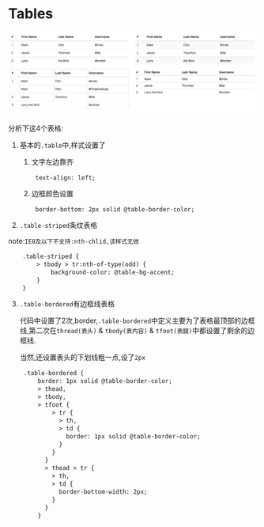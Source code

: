 # Tables

![Tables效果](QQ20151216-2.png)

分析下这4个表格:

1. 基本的`.table`中,样式设置了

    1. 文字左边靠齐

            text-align: left;
        
    2. 边框颜色设置        

            border-bottom: 2px solid @table-border-color;
         
2. `.table-striped`条纹表格

note:`IE8及以下不支持:nth-chlid,该样式无效`

        .table-striped {
            > tbody > tr:nth-of-type(odd) {
                background-color: @table-bg-accent;
            }
        }
3. `.table-bordered`有边框线表格

    代码中设置了2次,border,`.table-bordered`中定义主要为了表格最顶部的边框线,第二次在`thread(表头)` & `tbody(表内容)` & `tfoot(表腿)`中都设置了剩余的边框线.
    
    当然,还设置表头的下划线粗一点,设了`2px`
    
    
        .table-bordered {
            border: 1px solid @table-border-color;
            > thead,
            > tbody,
            > tfoot {
                > tr {
                  > th,
                  > td {
                    border: 1px solid @table-border-color;
                  }
                }
              }
              > thead > tr {
                > th,
                > td {
                  border-bottom-width: 2px;
                }
              }
            }
